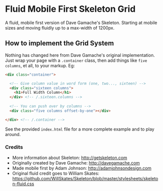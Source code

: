 # Fluid Mobile First Skeleton Grid

A fluid, mobile first version of Dave Gamache's Skeleton. Starting at mobile sizes and moving fluidly up to a max-width of 1200px.

## How to implement the Grid System

Nothing has changed here from Dave Gamache's original implementation. Just wrap your page with a `.container` class, then add things like `five` `columns`, et all, to your markup. Eg:

```html
<div class="container">

  <!-- Give column value in word form (one, two..., sixteen) -->
  <div class="sixteen columns">
    <h1>Full Width Column</h1>
  </div> <!-- /.sixteen.columns -->
  
  <!-- You can push over by columns -->
  <div class="five columns offset-by-one"></div>

</div> <!-- /.container -->
```

See the provided `index.html` file for a more complete example and to play around.

### Credits
 
 * More information about Skeleton: http://getskeleton.com
 * Originally created by Dave Gamache: http://davegamache.com
 * Made mobile first by Adam Johnson: http://adamjohnsondesign.com
 * Original fluid credit goes to William Skates: https://github.com/WillSkates/Skeleton/blob/master/stylesheets/skeleton-fluid.css